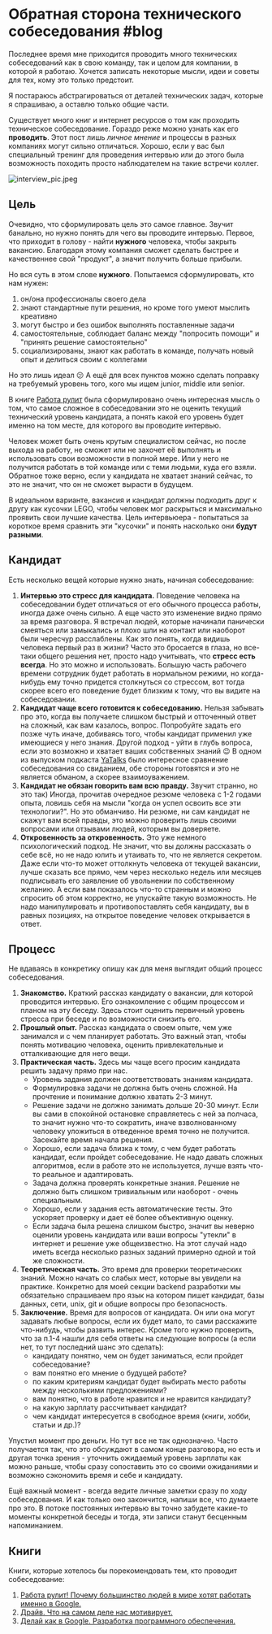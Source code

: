 # Обратная сторона технического собеседования #blog

Последнее время мне приходится проводить много технических собеседований как в свою команду, так и целом для компании, в которой я работаю. Хочется записать некоторые мысли, идеи и советы для тех, кому это только предстоит.

Я постараюсь абстрагироваться от деталей технических задач, которые я спрашиваю, а оставлю только общие части.

Существует много книг и интернет ресурсов о том как проходить техническое собеседование. Гораздо реже можно узнать как его **проводить**. Этот пост лишь *личное мнение* и процессы в разных компаниях могут сильно отличаться. Хорошо, если у вас был специальный тренинг для проведения интервью или до этого была возможность походить просто наблюдателем на такие встречи коллег.

![interview_pic.jpeg](https://cdn.hashnode.com/res/hashnode/image/upload/v1638022794424/HnMPwdZ5c.jpeg)

## Цель

Очевидно, что сформулировать цель это самое главное. Звучит банально, но нужно понять для чего вы проводите интервью. Первое, что приходит в голову - найти **нужного** человека, чтобы закрыть вакансию. Благодаря этому компания сможет сделать быстрее и качественнее свой "продукт", а значит получить больше прибыли.

Но вся суть в этом слове **нужного**. Попытаемся сформулировать, кто нам нужен:

1. он/она профессионалы своего дела
2. знают стандартные пути решения, но кроме того умеют мыслить креативно
2. могут быстро и без ошибок выполнять поставленные задачи
3. самостоятельные, соблюдает баланс между "попросить помощи" и "принять решение самостоятельно"
4. социализированы, знают как работать в команде, получать новый опыт и делиться своим с коллегами

Но это лишь идеал 😕 А ещё для всех пунктов можно сделать поправку на требуемый уровень того, кого мы ищем junior, middle или senior.

В книге [Работа рулит](https://www.mann-ivanov-ferber.ru/books/rabota-rulit/) была сформулировано очень интересная мысль о том, что самое сложное в собеседовании это не оценить текущий технический уровень кандидата, а понять какой его уровень будет именно на том месте, для которого вы проводите интервью.  

Человек может быть очень крутым специалистом сейчас, но после выхода на работу, не сможет или не захочет её выполнять и использовать свои возможности в полной мере. Или у него не получится работать в той команде или с теми людьми, куда его взяли. Обратное тоже верно, если у кандидата не хватает знаний сейчас, то это не значит, что он не сможет вырасти в будущем.

В идеальном варианте, вакансия и кандидат должны подходить друг к другу как кусочки LEGO, чтобы человек мог раскрыться и максимально проявить свои лучшие качества. Цель интервьюера - попытаться за короткое время сравнить эти "кусочки" и понять насколько они **будут разными**.

## Кандидат

Есть несколько вещей которые нужно знать, начиная собеседование:

1. **Интервью это стресс для кандидата.** Поведение человека на собеседовании будет отличаться от его обычного процесса работы, иногда даже очень сильно. А еще часто это изменение видно прямо за время разговора. Я встречал людей, которые начинали панически смеяться или замыкались и плохо шли на контакт или наоборот были чересчур расслаблены. Как это понять, когда видишь человека первый раз в жизни? Часто это бросается в глаза, но все-таки общего решения нет, просто надо учитывать, что **стресс есть всегда**. Но это можно и использовать. Большую часть рабочего времени сотрудник будет работать в нормальном режими, но когда-нибудь ему точно придется столкнуться со стрессом, вот тогда скорее всего его поведение будет близким к тому, что вы видите на собеседовании.
2. **Кандидат чаще всего готовится к собеседованию.** Нельзя забывать про это, когда вы получаете слишком быстрый и отточенный ответ на сложный, как вам казалось, вопрос. Попробуйте задать его позже чуть иначе, добиваясь того, чтобы кандидат применил уже имеющиеся у него знания. Другой подход - уйти в глубь вопроса, если это возможно и хватает ваших собственных знаний 😉 В одном из выпуском подкаста [YaTalks](https://music.yandex.ru/album/18906737/track/95558159) было интересное сравнение собеседования со свиданием, обе стороны готовятся и это не является обманом, а скорее взаимоуважением. 
3. **Кандидат не обязан говорить вам всю правду.** Звучит странно, но это так) Иногда, прочитав очередное резюме человека с 1-2 годами опыта, ловишь себя на мысли "когда он успел освоить все эти технологии?". Но это обманчиво. Ни резюме, ни сам кандидат не скажут вам всей правды, это можно проверить лишь своими вопросами или отзывами людей, которым вы доверяете.
4. **Откровенность за откровенность.** Это уже немного психологический подход. Не значит, что вы должны рассказать о себе всё, но не надо юлить и утаивать то, что не является секретом. Даже если что-то может оттолкнуть человека от текущей вакансии, лучше сказать все прямо, чем через несколько недель или месяцев подписывать его заявление об увольнении по собственному желанию. А если вам показалось что-то странным и можно спросить об этом корректно, не упускайте такую возможность. Не надо манипулировать и противопоставлять себя кандидату, вы в равных позициях, на открытое поведение человек открывается в ответ.

## Процесс

Не вдаваясь в конкретику опишу как для меня выглядит общий процесс собеседования.

1. **Знакомство.** Краткий рассказ кандидату о вакансии, для которой проводится интервью. Его ознакомление с общим процессом и планом на эту беседу. Здесь стоит оценить первичный уровень стресса при беседе и по возможности снизить его. 
2. **Прошлый опыт.** Рассказ кандидата о своем опыте, чем уже занимался и с чем планирует работать. Это важный этап, чтобы понять мотивацию человека, оценить  привлекательные и отталкивающие для него вещи.
3. **Практическая часть.** Здесь мы чаще всего просим кандидата решить задачу прямо при нас.
	- Уровень задания должен соответствовать знаниям кандидата.
	- Формулировка задачи не должна быть очень сложной. На прочтение и понимание должно хватать 2-3 минут.
	- Решение задачи не должно занимать дольше 20-30 минут. Если вы сами в спокойной остановке справляетесь с ней за полчаса, то значит нужно что-то сократить, иначе взволнованному человеку уложиться в отведенное время точно не получится. Засекайте время начала решения.
	- Хорошо, если задача близка к тому, с чем будет работать кандидат, если пройдет собеседование. Не надо давать сложных алгоритмов, если в работе это не используется, лучше взять что-то реальное и адаптировать.
	- Задача должна проверять конкретные знания. Решение не должно быть слишком тривиальным или наоборот - очень специальным.
	- Хорошо, если у задания есть автоматические тесты. Это ускоряет проверку и дает её более объективную оценку.
	- Если задача была решена слишком быстро, значит вы неверно оценили уровень кандидата или ваши вопросы "утекли" в интернет и решение уже общеизвестно. На этот случай надо иметь всегда несколько разных заданий примерно одной и той же сложности.
4. **Теоретическая часть.** Это время для проверки теоретических знаний. Можно начать со слабых мест, которые вы увидели на практике. Конкретно для моей секции backend разработки мы обязательно спрашиваем про язык на котором пишет кандидат, базы данных, сети, unix, git и общие вопросы про безопасность.
5. **Заключение.** Время для вопросов от кандидата. Он или она могут задавать любые вопросы, если их будет мало, то сами расскажите что-нибудь, чтобы развить интерес. Кроме того нужно проверить, что за п.1-4 нашли для себя ответы на следующие вопросы (а если нет, то тут последний шанс это сделать):
	- кандидату понятно, чем он будет заниматься, если пройдет собеседование? 
	- вам понятно его мнение о будущей работе?
	- по каким критериям кандидат будет выбирать место работы между несколькими предложениями?
	- вам понятно, что в работе нравится и не нравится кандидату?
	- на какую зарплату рассчитывает кандидат?
	- чем кандидат интересуется в свободное время (книги, хобби, статьи и др.)?

Упустил момент про деньги. Но тут все не так однозначно. Часто получается так, что это обсуждают в самом конце разговора, но есть и другая точка зрения - уточнить ожидаемый уровень зарплаты как можно раньше, чтобы сразу сопоставить это со своими ожиданиями и возможно сэкономить время и себе и кандидату.

Ещё важный момент - всегда ведите личные заметки сразу по ходу собеседования. И как только оно закончится, напиши все, что думаете про это. В потоке постоянных интервью вы точно забудете какие-то моменты конкретной беседы и тогда, эти записи станут бесценным напоминанием.

## Книги

Книги, которые хотелось бы порекомендовать тем, кто проводит собеседование:

1. [Работа рулит! Почему большинство людей в мире хотят работать именно в Google.](https://www.mann-ivanov-ferber.ru/books/rabota-rulit/)
2. [Драйв. Что на самом деле нас мотивирует.](https://alpinabook.ru/catalog/book-drayv/)
3. [Делай как в Google. Разработка программного обеспечения.](https://www.piter.com/product_by_id/248219750)